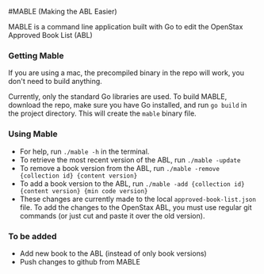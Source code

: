 #MABLE (Making the ABL Easier)

MABLE is a command line application built with Go to edit the OpenStax Approved Book List (ABL)

### Getting Mable

If you are using a mac, the precompiled binary in the repo will work, you don't need to build anything.

Currently, only the standard Go libraries are used. To build MABLE, download the repo, make sure you have Go installed, and run `go build` in the project directory. This will create the `mable` binary file. 

### Using Mable

* For help, run `./mable -h` in the terminal.
* To retrieve the most recent version of the ABL, run `./mable -update`
* To remove a book version from the ABL, run `./mable -remove {collection id} {content version}`
* To add a book version to the ABL, run `./mable -add {collection id} {content version} {min code version}`
* These changes are currently made to the local `approved-book-list.json` file. To add the changes to the OpenStax ABL, you must use regular git commands (or just cut and paste it over the old version).

### To be added

* Add new book to the ABL (instead of only book versions)
* Push changes to github from MABLE


